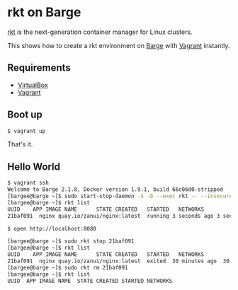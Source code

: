 # rkt on Barge

[rkt](https://coreos.com/rkt/) is the next-generation container manager for Linux clusters.

This shows how to create a rkt environment on [Barge](https://atlas.hashicorp.com/ailispaw/boxes/barge) with [Vagrant](https://www.vagrantup.com/) instantly.

## Requirements

- [VirtualBox](https://www.virtualbox.org/)
- [Vagrant](https://www.vagrantup.com/)

## Boot up

```bash
$ vagrant up
```

That's it.

## Hello World

```bash
$ vagrant ssh
Welcome to Barge 2.1.8, Docker version 1.9.1, build 66c06d0-stripped
[bargee@barge ~]$ sudo start-stop-daemon -S -b --exec rkt -- --insecure-options=image run --port=80-tcp:8080 docker://quay.io/zanui/nginx
[bargee@barge ~]$ rkt list
UUID    APP IMAGE NAME      STATE CREATED   STARTED   NETWORKS
21baf091  nginx quay.io/zanui/nginx:latest  running 3 seconds ago 3 seconds ago default:ip4=172.16.28.2
```

```bash
$ open http://localhost:8080
```

```bash
[bargee@barge ~]$ sudo rkt stop 21baf091
[bargee@barge ~]$ rkt list
UUID    APP IMAGE NAME      STATE CREATED   STARTED   NETWORKS
21baf091  nginx quay.io/zanui/nginx:latest  exited  30 minutes ago  30 minutes ago
[bargee@barge ~]$ sudo rkt rm 21baf091
[bargee@barge ~]$ rkt list
UUID  APP IMAGE NAME  STATE CREATED STARTED NETWORKS
```
